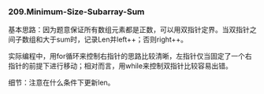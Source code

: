 ### 209.Minimum-Size-Subarray-Sum

基本思路：因为题意保证所有数组元素都是正数，可以用双指针定界。当双指针之间子数组和大于sum时，记录Len并left++；否则right++。

实际编程中，用for循环来控制右指针的思路比较清晰，左指针仅当固定了一个右指针的前提下进行移动；相对而言，用while来控制双指针比较容易出错。

细节：注意在什么条件下更新len。
